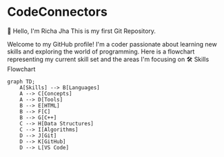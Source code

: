 # CodeConnectors
👋 Hello, I'm Richa Jha
This is my first Git Repository.

Welcome to my GitHub profile! I'm a coder passionate about learning new skills and exploring the world of programming. Here is a flowchart representing my current skill set and the areas I'm focusing on
 🛠️ Skills Flowchart

```mermaid
graph TD;
    A[Skills] --> B[Languages]
    A --> C[Concepts]
    A --> D[Tools]
    B --> E[HTML]
    B --> F[C]
    B --> G[C++]
    C --> H[Data Structures]
    C --> I[Algorithms]
    D --> J[Git]
    D --> K[GitHub]
    D --> L[VS Code]


